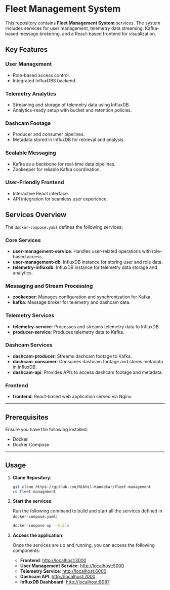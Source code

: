 # Fleet Management System

This repository contains **Fleet Management System** services. The system includes services for user management, telemetry data streaming, Kafka-based message brokering, and a React-based frontend for visualization.

## Key Features

### User Management
- Role-based access control.
- Integrated InfluxDBS backend.

### Telemetry Analytics
- Streaming and storage of telemetry data using InfluxDB.
- Analytics-ready setup with bucket and retention policies.

### Dashcam Footage
- Producer and consumer pipelines.
- Metadata stored in InfluxDB for retrieval and analysis.

### Scalable Messaging
- Kafka as a backbone for real-time data pipelines.
- Zookeeper for reliable Kafka coordination.

### User-Friendly Frontend
- Interactive React interface.
- API integration for seamless user experience.

## Services Overview

The `docker-compose.yaml` defines the following services:

### Core Services
- **user-management-service**: Handles user-related operations with role-based access.
- **user-management-db**: InfluxDB instance for storing user and role data.
- **telemetry-influxdb**: InfluxDB instance for telemetry data storage and analytics.

### Messaging and Stream Processing
- **zookeeper**: Manages configuration and synchronization for Kafka.
- **kafka**: Message broker for telemetry and dashcam data.

### Telemetry Services
- **telemetry-service**: Processes and streams telemetry data to InfluxDB.
- **producer-service**: Produces telemetry data to Kafka.

### Dashcam Services
- **dashcam-producer**: Streams dashcam footage to Kafka.
- **dashcam-consumer**: Consumes dashcam footage and stores metadata in InfluxDB.
- **dashcam-api**: Provides APIs to access dashcam footage and metadata.

### Frontend
- **frontend**: React-based web application served via Nginx.

---

## Prerequisites

Ensure you have the following installed:
- Docker
- Docker Compose

---

## Usage
1. **Clone Repository**:
   ```bash
   git clone https://github.com/Nikhil-Kandekar/fleet-management
   cd fleet-management

2. **Start the services**:

   Run the following command to build and start all the services defined in `docker-compose.yaml`:

   ```bash
   docker-compose up --build

3. **Access the application**:

   Once the services are up and running, you can access the following components:

   - **Frontend**: [http://localhost:3000](http://localhost:3000)
   - **User Management Service**: [http://localhost:5000](http://localhost:5000)
   - **Telemetry Service**: [http://localhost:6000](http://localhost:6000)
   - **Dashcam API**: [http://localhost:7000](http://localhost:7000)
   - **InfluxDB Dashboard**: [http://localhost:8087](http://localhost:8087)
